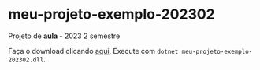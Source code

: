 # meu-projeto-exemplo-202302
Projeto de **aula** - 2023 2 semestre

Faça o download clicando [aqui](https://github.com/ermogenes/meu-projeto-exemplo-202302/releases/download/latest/meu-projeto-exemplo-202302.zip). Execute com `dotnet meu-projeto-exemplo-202302.dll`.